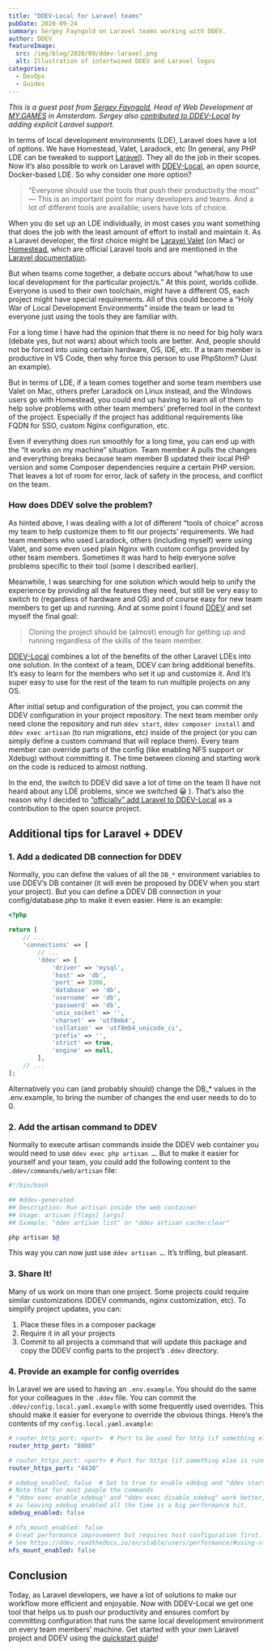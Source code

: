```yaml
---
title: "DDEV-Local for Laravel teams"
pubDate: 2020-09-24
summary: Sergey Fayngold on Laravel teams working with DDEV.
author: DDEV
featureImage:
  src: /img/blog/2020/09/ddev-laravel.png
  alt: Illustration of intertwined DDEV and Laravel logos
categories:
  - DevOps
  - Guides
---
```


_This is a guest post from [Sergey Fayngold](https://github.com/NBZ4live), Head of Web Development at [MY.GAMES](https://my.games/) in Amsterdam. Sergey also [contributed to DDEV-Local](https://github.com/drud/ddev/releases/tag/v1.15.0) by adding explicit Laravel support._

In terms of local development environments (LDE), Laravel does have a lot of options. We have Homestead, Valet, Laradock, etc (In general, any PHP LDE can be tweaked to support [Laravel](https://laravel.com/)). They all do the job in their scopes. Now it’s also possible to work on Laravel with [DDEV-Local](https://ddev.com/ddev-local/), an open source, Docker-based LDE. So why consider one more option?

> “Everyone should use the tools that push their productivity the most” — This is an important point for many developers and teams. And a lot of different tools are available; users have lots of choice.

When you do set up an LDE individually, in most cases you want something that does the job with the least amount of effort to install and maintain it. As a Laravel developer, the first choice might be [Laravel Valet](https://laravel.com/docs/valet) (on Mac) or [Homestead](https://laravel.com/docs/homestead), which are official Laravel tools and are mentioned in the [Laravel documentation](https://laravel.com/docs).

But when teams come together, a debate occurs about “what/how to use local development for the particular project/s.” At this point, worlds collide. Everyone is used to their own toolchain, might have a different OS, each project might have special requirements. All of this could become a “Holy War of Local Development Environments” inside the team or lead to everyone just using the tools they are familiar with.

For a long time I have had the opinion that there is no need for big holy wars (debate yes, but not wars) about which tools are better. And, people should not be forced into using certain hardware, OS, IDE, etc. If a team member is productive in VS Code, then why force this person to use PhpStorm? (Just an example).

But in terms of LDE, if a team comes together and some team members use Valet on Mac, others prefer Laradock on Linux instead, and the Windows users go with Homestead, you could end up having to learn all of them to help solve problems with other team members’ preferred tool in the context of the project. Especially if the project has additional requirements like FQDN for SSO, custom Nginx configuration, etc.

Even if everything does run smoothly for a long time, you can end up with the “it works on my machine” situation. Team member A pulls the changes and everything breaks because team member B updated their local PHP version and some Composer dependencies require a certain PHP version. That leaves a lot of room for error, lack of safety in the process, and conflict on the team.

### How does DDEV solve the problem?

As hinted above, I was dealing with a lot of different “tools of choice” across my team to help customize them to fit our projects’ requirements. We had team members who used Laradock, others (including myself) were using Valet, and some even used plain Nginx with custom configs provided by other team members. Sometimes it was hard to help everyone solve problems specific to their tool (some I described earlier).

Meanwhile, I was searching for one solution which would help to unify the experience by providing all the features they need, but still be very easy to switch to (regardless of hardware and OS) and of course easy for new team members to get up and running. And at some point I found [DDEV](https://github.com/drud/ddev) and set myself the final goal:

> Cloning the project should be (almost) enough for getting up and running regardless of the skills of the team member.

[DDEV-Local](https://ddev.readthedocs.io/en/stable/) combines a lot of the benefits of the other Laravel LDEs into one solution. In the context of a team, DDEV can bring additional benefits. It’s easy to learn for the members who set it up and customize it. And it’s super easy to use for the rest of the team to run multiple projects on any OS.

After initial setup and configuration of the project, you can commit the DDEV configuration in your project repository. The next team member only need clone the repository and run `ddev start`, `ddev composer install` and `ddev exec artisan` (to run migrations, etc) inside of the project (or you can simply define a custom command that will replace them). Every team member can override parts of the config (like enabling NFS support or Xdebug) without committing it. The time between cloning and starting work on the code is reduced to almost nothing.

In the end, the switch to DDEV did save a lot of time on the team (I have not heard about any LDE problems, since we switched 😀 ). That’s also the reason why I decided to [“officially” add Laravel to DDEV-Local](https://ddev.readthedocs.io/en/stable/users/cli-usage/#laravel-quickstart) as a contribution to the open source project.

## Additional tips for Laravel + DDEV

### 1\. Add a dedicated DB connection for DDEV

Normally, you can define the values of all the `DB_*` environment variables to use DDEV’s DB container (it will even be proposed by DDEV when you start your project). But you can define a DDEV DB connection in your config/database.php to make it even easier. Here is an example:

```php
<?php

return [
    // ...
    'connections' => [
        // ...
        'ddev' => [
            'driver' => 'mysql',
            'host' => 'db',
            'port' => 3306,
            'database' => 'db',
            'username' => 'db',
            'password' => 'db',
            'unix_socket' => '',
            'charset' => 'utf8mb4',
            'collation' => 'utf8mb4_unicode_ci',
            'prefix' => '',
            'strict' => true,
            'engine' => null,
        ],
    // ...
];
```

Alternatively you can (and probably should) change the DB\_\* values in the .env.example, to bring the number of changes the end user needs to do to 0.

### 2\. Add the artisan command to DDEV

Normally to execute artisan commands inside the DDEV web container you would need to use `ddev exec php artisan …`. But to make it easier for yourself and your team, you could add the following content to the `.ddev/commands/web/artisan` file:

```bash
#!/bin/bash

## #ddev-generated
## Description: Run artisan inside the web container
## Usage: artisan [flags] [args]
## Example: "ddev artisan list" or "ddev artisan cache:clear"

php artisan $@
```

This way you can now just use `ddev artisan …`. It’s trifling, but pleasant.

### 3. Share It!

Many of us work on more than one project. Some projects could require similar customizations (DDEV commands, nginx customization, etc). To simplify project updates, you can:

1. Place these files in a composer package
2. Require it in all your projects
3. Commit to all projects a command that will update this package and copy the DDEV config parts to the project’s `.ddev` directory.

### 4\. Provide an example for config overrides

In Laravel we are used to having an `.env.example`. You should do the same for your colleagues in the `.ddev` file. You can commit the `.ddev/config.local.yaml.example` with some frequently used overrides. This should make it easier for everyone to override the obvious things. Here’s the contents of my `config.local.yaml.example`:

```yaml
# router_http_port: <port>  # Port to be used for http (if something else is running on default port "80")
router_http_port: "8008"

# router_https_port: <port> # Port for https (if something else is running on default port "443")
router_https_port: "4430"

# xdebug_enabled: false  # Set to true to enable xdebug and "ddev start" or "ddev restart"
# Note that for most people the commands
# "ddev exec enable_xdebug" and "ddev exec disable_xdebug" work better,
# as leaving xdebug enabled all the time is a big performance hit.
xdebug_enabled: false

# nfs_mount_enabled: false
# Great performance improvement but requires host configuration first.
# See https://ddev.readthedocs.io/en/stable/users/performance/#using-nfs-to-mount-the-project-into-the-container
nfs_mount_enabled: false
```

## Conclusion

Today, as Laravel developers, we have a lot of solutions to make our workflow more efficient and enjoyable. Now with DDEV-Local we get one tool that helps us to push our productivity and ensures comfort by committing configuration that runs the same local development environment on every team members’ machine. Get started with your own Laravel project and DDEV using the [quickstart guide](https://ddev.readthedocs.io/en/stable/users/cli-usage/#laravel-quickstart)!
